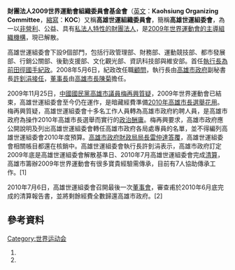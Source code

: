 **財團法人2009世界運動會組織委員會基金會**（[英文](https://zh.wikipedia.org/wiki/英文 "wikilink")：**Kaohsiung
Organizing
Committee**，[縮寫](../Page/縮寫.md "wikilink")：**KOC**）又稱**高雄世運組織委員會**，簡稱**高雄世運組委會**，為一以[非營利](https://zh.wikipedia.org/wiki/非營利 "wikilink")、公益、具有[私法人特性的](https://zh.wikipedia.org/wiki/私法人 "wikilink")[財團法人](https://zh.wikipedia.org/wiki/財團法人 "wikilink")，是[2009年世界運動會的主導組織機構](https://zh.wikipedia.org/wiki/2009年世界運動會 "wikilink")，現已解散。

高雄世運組委會下設9個部門，包括行政管理部、財務部、運動競技部、都市發展部、行銷公關部、後勤支援部、文化觀光部、資訊科技部與維安部。首任[執行長為前田徑國手](https://zh.wikipedia.org/wiki/執行長 "wikilink")[紀政](../Page/紀政.md "wikilink")。2008年5月6日，紀政改任職[顧問](https://zh.wikipedia.org/wiki/顧問 "wikilink")，執行長由[高雄市政府](../Page/高雄市政府.md "wikilink")副秘書長[許釗涓接任](https://zh.wikipedia.org/wiki/許釗涓 "wikilink")，[董事長](../Page/董事長.md "wikilink")由[高雄市長](https://zh.wikipedia.org/wiki/高雄市長 "wikilink")[陳菊](../Page/陳菊.md "wikilink")擔任。

2009年11月25日，[中國國民黨](../Page/中國國民黨.md "wikilink")[高雄市議員](https://zh.wikipedia.org/wiki/高雄市議員 "wikilink")[梅再興質疑](https://zh.wikipedia.org/wiki/梅再興 "wikilink")，2009年世界運動會已結束，高雄世運組委會至今仍在運作，是暗藏經費準備[2010年高雄市長選舉花用](../Page/2010年中華民國直轄市公職人員選舉.md "wikilink")。梅再興質疑，高雄世運組委會十多名工作人員轉為高雄市政府約聘人員，是高雄市政府為操作2010年高雄市長選舉而實行的[政治酬庸](https://zh.wikipedia.org/wiki/政治酬庸 "wikilink")。梅再興要求，高雄市政府應公開說明及列出高雄世運組委會轉任高雄市政府各局處專員的名單，並不得編列高雄世運組委會2010年度預算。[高雄市政府財政局局長](https://zh.wikipedia.org/wiki/高雄市政府財政局 "wikilink")[雷仲達答覆](https://zh.wikipedia.org/wiki/雷仲達 "wikilink")，高雄世運組委會相關帳目都還在核銷中。高雄世運組委會執行長許釗涓表示，高雄市政府訂定2009年底是高雄世運組委會解散基準日、2010年7月高雄世運組委會完成[清算](https://zh.wikipedia.org/wiki/清算 "wikilink")，高雄市籌辦2009年世界運動會有很多寶貴經驗需傳承，目前有7人協助傳承工作。\[1\]

2010年7月6日，高雄世運組委會召開最後一次[董事會](https://zh.wikipedia.org/wiki/董事會 "wikilink")，審查甫於2010年6月底完成的清算報告書，並將剩餘經費全數歸還高雄市政府。\[2\]

## 參考資料

[Category:世界运动会](https://zh.wikipedia.org/wiki/Category:世界运动会 "wikilink")

1.
2.